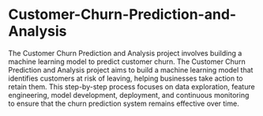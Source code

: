 # Customer-Churn-Prediction-and-Analysis
The Customer Churn Prediction and Analysis project involves building a machine learning model to predict customer churn.
The Customer Churn Prediction and Analysis project aims to build a machine learning model that identifies customers at risk of leaving, helping businesses take action to retain them. This step-by-step process focuses on data exploration, feature engineering, model development, deployment, and continuous monitoring to ensure that the churn prediction system remains effective over time.
